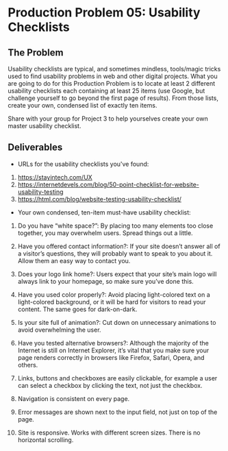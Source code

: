 # Production Problem 05: Usability Checklists

## The Problem

Usability checklists are typical, and sometimes mindless, tools/magic tricks used to find usability
problems in web and other digital projects. What you are going to do for this Production Problem is
to locate at least 2 different usability checklists each containing at least 25 items (use Google,
but challenge yourself to go beyond the first page of results). From those lists, create your own,
condensed list of exactly ten items.

Share with your group for Project 3 to help yourselves create
your own master usability checklist.

## Deliverables

* URLs for the usability checklists you've found:

1. https://stayintech.com/UX  
2. https://internetdevels.com/blog/50-point-checklist-for-website-usability-testing  
3. https://html.com/blog/website-testing-usability-checklist/  


* Your own condensed, ten-item must-have usability checklist:

1. Do you have “white space?”: By placing too many elements too close together, you may overwhelm users. Spread things out a little.  

2. Have you offered contact information?: If your site doesn’t answer all of a visitor’s questions, they will probably want to speak to you about it. Allow them an easy way to contact you.  

3. Does your logo link home?: Users expect that your site’s main logo will always link to your homepage, so make sure you’ve done this.  

4. Have you used color properly?: Avoid placing light-colored text on a light-colored background, or it will be hard for visitors to read your content. The same goes for dark-on-dark.  

5. Is your site full of animation?: Cut down on unnecessary animations to avoid overwhelming the user.  

6. Have you tested alternative browsers?: Although the majority of the Internet is still on Internet Explorer, it’s vital that you make sure your page renders correctly in browsers like Firefox, Safari, Opera, and others.  

7. Links, buttons and checkboxes are easily clickable, for example a user can select a checkbox by clicking the text, not just the checkbox.  

8. Navigation is consistent on every page.  

9. Error messages are shown next to the input field, not just on top of the page.  

10. Site is responsive. Works with different screen sizes. There is no horizontal scrolling.  
